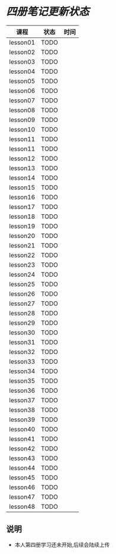 # *四册笔记更新状态*

| 课程 | 状态 | 时间|
| ---- | ---- | ---- |
| lesson01 | TODO |  |
| lesson02 | TODO |  |
| lesson03 | TODO |  |
| lesson04 | TODO |  |
| lesson05 | TODO |  |
| lesson06 | TODO |  |
| lesson07 | TODO |  |
| lesson08 | TODO |  |
| lesson09 | TODO |  |
| lesson10 | TODO |  |
| lesson11 | TODO |  |
| lesson11 | TODO |  |
| lesson12 | TODO |  |
| lesson13 | TODO |  |
| lesson14 | TODO |  |
| lesson15 | TODO |  |
| lesson16 | TODO |  |
| lesson17 | TODO |  |
| lesson18 | TODO |  |
| lesson19 | TODO |  |
| lesson20 | TODO |  |
| lesson21 | TODO |  |
| lesson22 | TODO |  |
| lesson23 | TODO |  |
| lesson24 | TODO |  |
| lesson25 | TODO |  |
| lesson26 | TODO |  |
| lesson27 | TODO |  |
| lesson28 | TODO |  |
| lesson29 | TODO |  |
| lesson30 | TODO |  |
| lesson31 | TODO |  |
| lesson32 | TODO |  |
| lesson33 | TODO |  |
| lesson34 | TODO |  |
| lesson35 | TODO |  |
| lesson36 | TODO |  |
| lesson37 | TODO |  |
| lesson38 | TODO |  |
| lesson39 | TODO |  |
| lesson40 | TODO |  |
| lesson41 | TODO |  |
| lesson42 | TODO |  |
| lesson43 | TODO |  |
| lesson44 | TODO |  |
| lesson45 | TODO |  |
| lesson46 | TODO |  |
| lesson47 | TODO |  |
| lesson48 | TODO |  |

## 说明

* 本人第四册学习还未开始,后续会陆续上传
